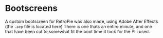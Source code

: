 # Bootscreens

A custom bootscreen for RetroPie was also made, using Adobe After Effects (the `.aep` file is located here)
There is one thats an entire minute, and one that have been cut to somewhat fit the boot time it took for the Pi i used.
